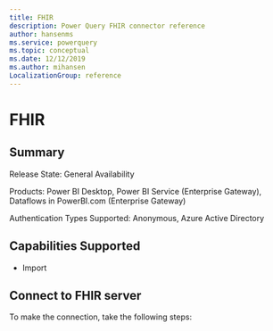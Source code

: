 ```yaml
---
title: FHIR
description: Power Query FHIR connector reference
author: hansenms
ms.service: powerquery
ms.topic: conceptual
ms.date: 12/12/2019
ms.author: mihansen
LocalizationGroup: reference
---
```


# FHIR

## Summary

Release State: General Availability

Products: Power BI Desktop, Power BI Service (Enterprise Gateway), Dataflows in PowerBI.com (Enterprise Gateway)

Authentication Types Supported: Anonymous, Azure Active Directory

## Capabilities Supported

* Import

## Connect to FHIR server

To make the connection, take the following steps:
